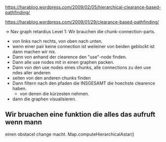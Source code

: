 https://harablog.wordpress.com/2009/02/05/hierarchical-clearance-based-pathfinding/

https://harablog.wordpress.com/2009/01/29/clearance-based-pathfinding/


-> Nav graph retardius
Level 1: Wir brauchen die chunk-connection-parts.
- von links nach rechts, von oben nach unten.
- wenn einer pair keine connection ist weileiner von beiden geblockt ist 
  dann machen wir nix.
- Dann von anhand der clearence den "use"-node finden.
- Dann alle use nodes mit in einen graphen packen.
- Dann von den use nodes eines chunks, alle connections zu den use ndes aller anderen 
- seiten von den anderen chunks finden
- Dann filtern nach den pfaden die INSGESAMT die hoechste clearence haben.
  - von denen die kürzesten nehmen.
- dann die graphen visualisieren.


## Wir bruachen eine funktion die alles das aufruft wenn mann 
  einen obstacel change macht.
Map.computeHierarchicalAstar()